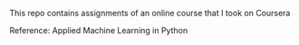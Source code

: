 This repo contains assignments of an online course that I took on Coursera

Reference: Applied Machine Learning in Python
